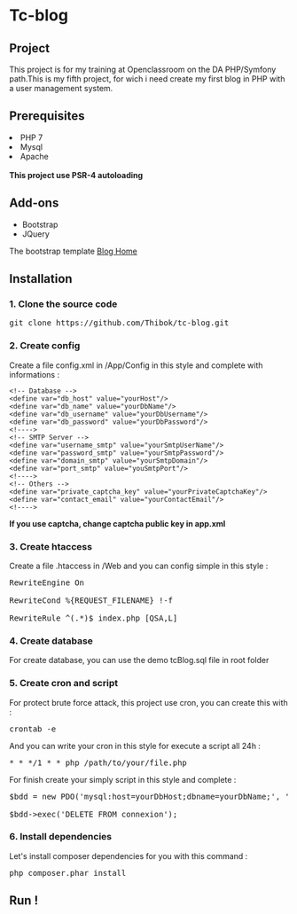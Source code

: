 <h1>Tc-blog</h1>

<h2>Project</h2>

This project is for my training at Openclassroom on the DA PHP/Symfony path.This is my fifth project, for wich i need create my first
blog in PHP with a user management system.

<h2>Prerequisites</h2

<ul>
  <li>PHP 7</li>
  <li>Mysql</li>
  <li>Apache</li>
</ul>
<br/>
<strong>This project use PSR-4 autoloading</strong>

<h2>Add-ons</h2>

<ul>
  <li>Bootstrap</li>
  <li>JQuery</li>
</ul>

The bootstrap template <a href="https://startbootstrap.com/template-overviews/blog-home/">Blog Home</a>

<h2>Installation</h2>

<h3>1. Clone the source code</h3>

<pre>git clone https://github.com/Thibok/tc-blog.git</pre>

<h3>2. Create config</h3>

<p>Create a file config.xml in /App/Config in this style and complete with informations :

<?xml version="1.0" encoding="utf-8" ?>
<definitions>

    <!-- Database -->
	<define var="db_host" value="yourHost"/>
	<define var="db_name" value="yourDbName"/>
	<define var="db_username" value="yourDbUsername"/>
	<define var="db_password" value="yourDbPassword"/>
	<!---->
	<!-- SMTP Server -->
	<define var="username_smtp" value="yourSmtpUserName"/>
	<define var="password_smtp" value="yourSmtpPassword"/>
	<define var="domain_smtp" value="yourSmtpDomain"/>
	<define var="port_smtp" value="youSmtpPort"/>
	<!---->
	<!-- Others -->
	<define var="private_captcha_key" value="yourPrivateCaptchaKey"/>
	<define var="contact_email" value="yourContactEmail"/>
	<!---->
	
</definitions>
<strong>If you use captcha, change captcha public key in app.xml</strong>
</p>

<h3>3. Create htaccess</h3>

<p>Create a file .htaccess in /Web and you can config simple in this style :
  
<pre>RewriteEngine On

RewriteCond %{REQUEST_FILENAME} !-f

RewriteRule ^(.*)$ index.php [QSA,L]</pre>
</p>

<h3>4. Create database</h3>

<p>For create database, you can use the demo tcBlog.sql file in root folder</p>

<h3>5. Create cron and script</h3>

<p>For protect brute force attack, this project use cron, you can create this with : 

<pre>crontab -e</pre>

And you can write your cron in this style for execute a script all 24h : 

<pre>* * */1 * * php /path/to/your/file.php</pre>

For finish create your simply script in this style and complete :

<pre>$bdd = new PDO('mysql:host=yourDbHost;dbname=yourDbName;', 'yourDbUsername', 'yourDbPassword');

$bdd->exec('DELETE FROM connexion');</pre>
</p>

<h3>6. Install dependencies</h3>

<p>Let's install composer dependencies for you with this command :
  
  <pre>php composer.phar install</pre>
</p>

<h2>Run !</h2>


